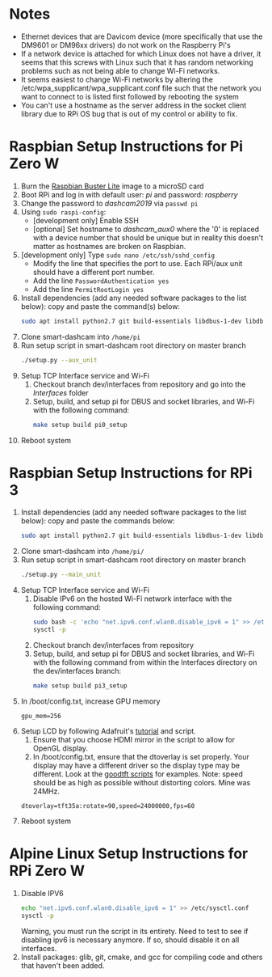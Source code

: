 
# Notes
  - Ethernet devices that are Davicom device (more specifically that use the DM9601 or DM96xx drivers) do not work on the Raspberry Pi's
  - If a network device is attached for which Linux does not have a driver, it seems that this screws with Linux such that it has random networking problems such as not being able to change Wi-Fi networks.
  - It seems easiest to change Wi-Fi networks by altering the /etc/wpa_supplicant/wpa_supplicant.conf file such that the network you want to connect to is listed first followed by rebooting the system
  - You can't use a hostname as the server address in the socket client library due to RPi OS bug that is out of my control or ability to fix.

# Raspbian Setup Instructions for Pi Zero W

1. Burn the [Raspbian Buster Lite](https://www.raspberrypi.org/downloads/raspbian/) image to a microSD card
2. Boot RPi and log in with default user: *pi* and password: *raspberry*
3. Change the password to *dashcam2019* via `passwd pi`
4. Using `sudo raspi-config`:
   * [development only]  Enable SSH
   * [optional] Set hostname to *dashcam_aux0* where the '0' is replaced with a device number that should be unique but in reality this doesn't matter as hostnames are broken on Raspbian.
5. [development only] Type `sudo nano /etc/ssh/sshd_config`
   * Modify the line that specifies the port to use. Each RPi/aux unit should have a different port number.
   * Add the line `PasswordAuthentication yes`
   * Add the line `PermitRootLogin yes`
6. Install dependencies (add any needed software packages to the list below): copy and paste the command(s) below:
   ```sh
   sudo apt install python2.7 git build-essentials libdbus-1-dev libdbus-glib-1-dev uuid-dev
   ```
7. Clone smart-dashcam into `/home/pi`
8. Run setup script in smart-dashcam root directory on master branch
   ```sh
   ./setup.py --aux_unit
   ```
9. Setup TCP Interface service and Wi-Fi
   1. Checkout branch dev/interfaces from repository and go into the *Interfaces* folder
   2. Setup, build, and setup pi for DBUS and socket libraries, and Wi-Fi with the following command:
      ```sh
      make setup build pi0_setup
      ```
10. Reboot system


# Raspbian Setup Instructions for RPi 3
1. Install dependencies (add any needed software packages to the list below): copy and paste the commands below:
   ```sh
   sudo apt install python2.7 git build-essentials libdbus-1-dev libdbus-glib-1-dev uuid-dev
   ```
1. Clone smart-dashcam into `/home/pi/`
1. Run setup script in smart-dashcam root directory on master branch
   ```sh
   ./setup.py --main_unit
   ```
1. Setup TCP Interface service and Wi-Fi
   1. Disable IPv6 on the hosted Wi-Fi network interface with the following command:
      ```sh
      sudo bash -c 'echo "net.ipv6.conf.wlan0.disable_ipv6 = 1" >> /etc/sysctl.conf'
      sysctl -p
      ```
   1. Checkout branch dev/interfaces from repository
   1. Setup, build, and setup pi for DBUS and socket libraries, and Wi-Fi with the following command from within the Interfaces directory on the dev/interfaces branch:
      ```sh
      make setup build pi3_setup
      ```
1. In /boot/config.txt, increase GPU memory
   ```
   gpu_mem=256
   ```
1. Setup LCD by following Adafruit's [tutorial](https://learn.adafruit.com/adafruit-pitft-28-inch-resistive-touchscreen-display-raspberry-pi/easy-install-2) and script.
   1. Ensure that you choose HDMI mirror in the script to allow for OpenGL display.
   1. In /boot/config.txt, ensure that the dtoverlay is set properly. Your display may have a different
   driver so the display type may be different. Look at the [goodtft scripts](https://github.com/goodtft/LCD-show) for
   examples. Note: speed should be as high as possible without distorting colors. Mine was 24MHz.
   ```
   dtoverlay=tft35a:rotate=90,speed=24000000,fps=60
   ```
1. Reboot system


# Alpine Linux Setup Instructions for RPi Zero W
1. Disable IPV6
    ```sh
    echo "net.ipv6.conf.wlan0.disable_ipv6 = 1" >> /etc/sysctl.conf
    sysctl -p
    ```
    Warning, you must run the script in its entirety.
    Need to test to see if disabling ipv6 is necessary anymore. If so, should disable it on all interfaces.
2. Install packages: glib, git, cmake, and gcc for compiling code and others that haven't been added.
